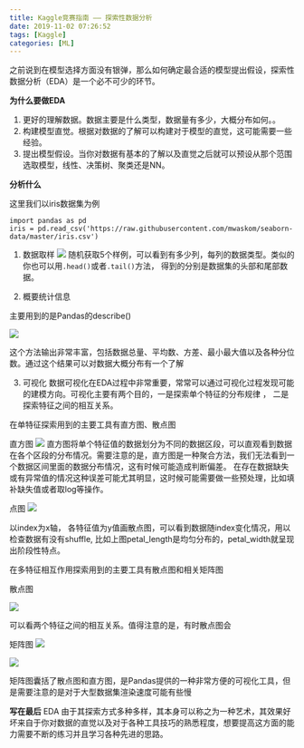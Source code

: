 ```yaml
---
title: Kaggle竞赛指南 —— 探索性数据分析
date: 2019-11-02 07:26:52
tags: [Kaggle]
categories: [ML]
---
```


之前说到在模型选择方面没有银弹，那么如何确定最合适的模型提出假设，探索性数据分析（EDA）是一个必不可少的环节。
<!--more-->

**为什么要做EDA**
1. 更好的理解数据。数据主要是什么类型，数据量有多少，大概分布如何。。
2. 构建模型直觉。根据对数据的了解可以构建对于模型的直觉，这可能需要一些经验。
3. 提出模型假设。当你对数据有基本的了解以及直觉之后就可以预设从那个范围选取模型，线性、决策树、聚类还是NN。


**分析什么**

这里我们以iris数据集为例
```
import pandas as pd
iris = pd.read_csv('https://raw.githubusercontent.com/mwaskom/seaborn-data/master/iris.csv')
```

1. 数据取样
![](https://user-images.githubusercontent.com/1400357/91630420-34b1fe80-e9c9-11ea-83b4-5d5663def575.png)
随机获取5个样例，可以看到有多少列，每列的数据类型。类似的你也可以用`.head()`或者`.tail()`方法， 得到的分别是数据集的头部和尾部数据。

2. 概要统计信息

主要用到的是Pandas的describe()

![](https://user-images.githubusercontent.com/1400357/91630438-57441780-e9c9-11ea-993a-9185091a96d2.png)

这个方法输出非常丰富，包括数据总量、平均数、方差、最小最大值以及各种分位数。通过这个结果可以对数据大概分布有一个了解

3. 可视化
数据可视化在EDA过程中非常重要，常常可以通过可视化过程发现可能的建模方向。可视化主要有两个目的，一是探索单个特征的分布规律 ， 二是探索特征之间的相互关系。

在单特征探索用到的主要工具有直方图、散点图

直方图
![](https://user-images.githubusercontent.com/1400357/91630449-6e830500-e9c9-11ea-8ef4-885c3aa6749b.png)
直方图将单个特征值的数据划分为不同的数据区段，可以直观看到数据在各个区段的分布情况。需要注意的是，直方图是一种聚合方法，我们无法看到一个数据区间里面的数据分布情况，这有时候可能造成判断偏差。
在存在数据缺失或有异常值的情况这种误差可能尤其明显，这时候可能需要做一些预处理，比如填补缺失值或者取log等操作。

点图
![](https://user-images.githubusercontent.com/1400357/91630459-88244c80-e9c9-11ea-962d-875d46b5dd74.png)

以index为x轴， 各特征值为y值画散点图，可以看到数据随index变化情况，用以检查数据有没有shuffle, 比如上图petal_length是均匀分布的，petal_width就呈现出阶段性特点。

在多特征相互作用探索用到的主要工具有散点图和相关矩阵图

散点图

![](https://user-images.githubusercontent.com/1400357/91630475-9d997680-e9c9-11ea-8b6f-7890eed98338.png)

可以看两个特征之间的相互关系。值得注意的是，有时散点图会

矩阵图
![](https://user-images.githubusercontent.com/1400357/91630502-b73abe00-e9c9-11ea-9379-8ae1da7a2156.png)

![](https://user-images.githubusercontent.com/1400357/91630510-ce79ab80-e9c9-11ea-8074-5f8a9df13c2c.png)

矩阵图囊括了散点图和直方图，是Pandas提供的一种非常方便的可视化工具，但是需要注意的是对于大型数据集渲染速度可能有些慢


**写在最后**
EDA 由于其探索方式多种多样，其本身可以称之为一种艺术，其效果好坏来自于你对数据的直觉以及对于各种工具技巧的熟悉程度，想要提高这方面的能力需要不断的练习并且学习各种先进的思路。






